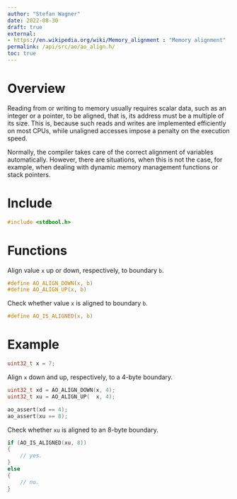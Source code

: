 ```yaml
---
author: "Stefan Wagner"
date: 2022-08-30
draft: true
external:
- https://en.wikipedia.org/wiki/Memory_alignment : "Memory alignment"
permalink: /api/src/ao/ao_align.h/
toc: true
---
```


# Overview

Reading from or writing to memory usually requires scalar data, such as an integer or a pointer, to be aligned, that is, its address must be a multiple of its size. This is, because such reads and writes are implemented efficiently on most CPUs, while unaligned accesses impose a penalty on the execution speed.

Normally, the compiler takes care of the correct alignment of variables automatically. However, there are situations, when this is not the case, for example, when dealing with dynamic memory management functions or stack pointers.

# Include

```c
#include <stdbool.h>
```

# Functions

Align value `x` up or down, respectively, to boundary `b`.

```c
#define AO_ALIGN_DOWN(x, b)
#define AO_ALIGN_UP(x, b)
```

Check whether value `x` is aligned to boundary `b`.

```c
#define AO_IS_ALIGNED(x, b)
```

# Example

```c
uint32_t x = 7;
```

Align `x` down and up, respectively, to a 4-byte boundary.

```c
uint32_t xd = AO_ALIGN_DOWN(x, 4);
uint32_t xu = AO_ALIGN_UP(  x, 4);
```

```c
ao_assert(xd == 4);
ao_assert(xu == 8);
```

Check whether `xu` is aligned to an 8-byte boundary.

```c
if (AO_IS_ALIGNED(xu, 8))
{
    // yes.
}
else
{
    // no.
}
```
